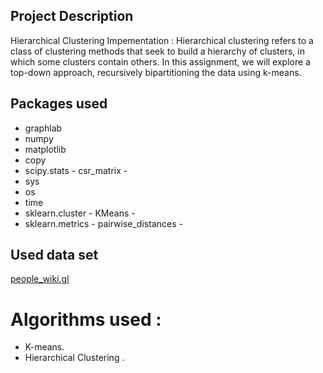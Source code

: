 ## Project Description 
Hierarchical Clustering Impementation : Hierarchical clustering refers to a class of clustering methods that seek to build a hierarchy of clusters, in which some clusters contain others. In this assignment, we will explore a top-down approach, recursively bipartitioning the data using k-means.

## Packages used 
- graphlab
- numpy
- matplotlib 
- copy
- scipy.stats - csr_matrix - 
- sys
- os
- time
- sklearn.cluster - KMeans - 
- sklearn.metrics - pairwise_distances -

## Used data set 
[people_wiki.gl](https://github.com/Magho/Hierarchical_clustering/tree/master/people_wiki.gl)

# Algorithms used :
- K-means.
- Hierarchical Clustering .
